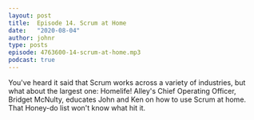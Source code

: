 ```yaml
---
layout: post
title:  Episode 14. Scrum at Home
date:   "2020-08-04"
author: johnr
type: posts
episode: 4763600-14-scrum-at-home.mp3
podcast: true
---
```


You've heard it said that Scrum works across a variety of industries, but what about the largest one: Homelife! Alley's Chief Operating Officer, Bridget McNulty, educates John and Ken on how to use Scrum at home. That Honey-do list won't know what hit it.
